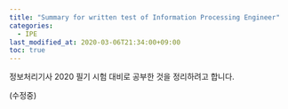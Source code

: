 ```yaml
---
title: "Summary for written test of Information Processing Engineer"
categories: 
  - IPE
last_modified_at: 2020-03-06T21:34:00+09:00
toc: true
---
```


정보처리기사 2020 필기 시험 대비로 공부한 것을 정리하려고 합니다.<br/>

(수정중)
